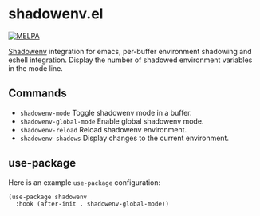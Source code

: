 # shadowenv.el
[![MELPA](https://melpa.org/packages/shadowenv-badge.svg)](https://melpa.org/#/shadowenv)

[Shadowenv](https://shopify.github.io/shadowenv) integration for emacs, per-buffer environment shadowing and eshell integration. Display the number of shadowed environment variables in the mode line.

## Commands
* `shadowenv-mode` Toggle shadowenv mode in a buffer.
* `shadowenv-global-mode` Enable global shadowenv mode.
* `shadowenv-reload` Reload shadowenv environment.
* `shadowenv-shadows` Display changes to the current environment.

## use-package
Here is an example `use-package` configuration:
```elisp
(use-package shadowenv
  :hook (after-init . shadowenv-global-mode))
```
